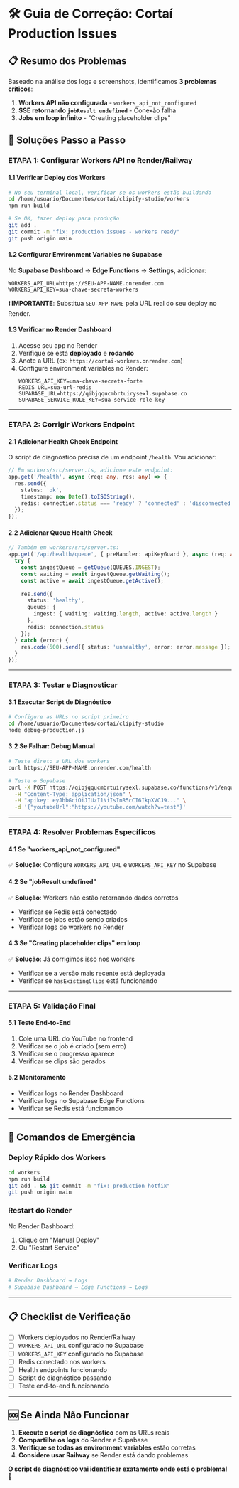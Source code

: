 # 🛠️ Guia de Correção: Cortaí Production Issues

## 📋 Resumo dos Problemas

Baseado na análise dos logs e screenshots, identificamos **3 problemas críticos**:

1. **Workers API não configurada** - `workers_api_not_configured`
2. **SSE retornando `jobResult undefined`** - Conexão falha
3. **Jobs em loop infinito** - "Creating placeholder clips"

## 🚀 Soluções Passo a Passo

### **ETAPA 1: Configurar Workers API no Render/Railway**

#### 1.1 Verificar Deploy dos Workers
```bash
# No seu terminal local, verificar se os workers estão buildando
cd /home/usuario/Documentos/cortai/clipify-studio/workers
npm run build

# Se OK, fazer deploy para produção
git add .
git commit -m "fix: production issues - workers ready"
git push origin main
```

#### 1.2 Configurar Environment Variables no Supabase
No **Supabase Dashboard** → **Edge Functions** → **Settings**, adicionar:

```env
WORKERS_API_URL=https://SEU-APP-NAME.onrender.com
WORKERS_API_KEY=sua-chave-secreta-workers
```

**❗ IMPORTANTE**: Substitua `SEU-APP-NAME` pela URL real do seu deploy no Render.

#### 1.3 Verificar no Render Dashboard
1. Acesse seu app no Render
2. Verifique se está **deployado** e **rodando**
3. Anote a URL (ex: `https://cortai-workers.onrender.com`)
4. Configure environment variables no Render:
   ```env
   WORKERS_API_KEY=uma-chave-secreta-forte
   REDIS_URL=sua-url-redis
   SUPABASE_URL=https://qibjqqucmbrtuirysexl.supabase.co
   SUPABASE_SERVICE_ROLE_KEY=sua-service-role-key
   ```

---

### **ETAPA 2: Corrigir Workers Endpoint**

#### 2.1 Adicionar Health Check Endpoint
O script de diagnóstico precisa de um endpoint `/health`. Vou adicionar:

```typescript
// Em workers/src/server.ts, adicione este endpoint:
app.get('/health', async (req: any, res: any) => {
  res.send({ 
    status: 'ok', 
    timestamp: new Date().toISOString(),
    redis: connection.status === 'ready' ? 'connected' : 'disconnected'
  });
});
```

#### 2.2 Adicionar Queue Health Check
```typescript
// Também em workers/src/server.ts:
app.get('/api/health/queue', { preHandler: apiKeyGuard }, async (req: any, res: any) => {
  try {
    const ingestQueue = getQueue(QUEUES.INGEST);
    const waiting = await ingestQueue.getWaiting();
    const active = await ingestQueue.getActive();
    
    res.send({
      status: 'healthy',
      queues: {
        ingest: { waiting: waiting.length, active: active.length }
      },
      redis: connection.status
    });
  } catch (error) {
    res.code(500).send({ status: 'unhealthy', error: error.message });
  }
});
```

---

### **ETAPA 3: Testar e Diagnosticar**

#### 3.1 Executar Script de Diagnóstico
```bash
# Configure as URLs no script primeiro
cd /home/usuario/Documentos/cortai/clipify-studio
node debug-production.js
```

#### 3.2 Se Falhar: Debug Manual
```bash
# Teste direto a URL dos workers
curl https://SEU-APP-NAME.onrender.com/health

# Teste o Supabase
curl -X POST https://qibjqqucmbrtuirysexl.supabase.co/functions/v1/enqueue-pipeline \
  -H "Content-Type: application/json" \
  -H "apikey: eyJhbGciOiJIUzI1NiIsInR5cCI6IkpXVCJ9..." \
  -d '{"youtubeUrl":"https://youtube.com/watch?v=test"}'
```

---

### **ETAPA 4: Resolver Problemas Específicos**

#### 4.1 Se "workers_api_not_configured"
✅ **Solução**: Configure `WORKERS_API_URL` e `WORKERS_API_KEY` no Supabase

#### 4.2 Se "jobResult undefined"
✅ **Solução**: Workers não estão retornando dados corretos
- Verificar se Redis está conectado
- Verificar se jobs estão sendo criados
- Verificar logs do workers no Render

#### 4.3 Se "Creating placeholder clips" em loop
✅ **Solução**: Já corrigimos isso nos workers
- Verificar se a versão mais recente está deployada
- Verificar se `hasExistingClips` está funcionando

---

### **ETAPA 5: Validação Final**

#### 5.1 Teste End-to-End
1. Cole uma URL do YouTube no frontend
2. Verificar se o job é criado (sem erro)
3. Verificar se o progresso aparece
4. Verificar se clips são gerados

#### 5.2 Monitoramento
- Verificar logs no Render Dashboard
- Verificar logs no Supabase Edge Functions
- Verificar se Redis está funcionando

---

## 🔧 Comandos de Emergência

### Deploy Rápido dos Workers
```bash
cd workers
npm run build
git add . && git commit -m "fix: production hotfix"
git push origin main
```

### Restart do Render
No Render Dashboard:
1. Clique em "Manual Deploy"
2. Ou "Restart Service"

### Verificar Logs
```bash
# Render Dashboard → Logs
# Supabase Dashboard → Edge Functions → Logs
```

---

## 📋 Checklist de Verificação

- [ ] Workers deployados no Render/Railway
- [ ] `WORKERS_API_URL` configurado no Supabase
- [ ] `WORKERS_API_KEY` configurado no Supabase  
- [ ] Redis conectado nos workers
- [ ] Health endpoints funcionando
- [ ] Script de diagnóstico passando
- [ ] Teste end-to-end funcionando

---

## 🆘 Se Ainda Não Funcionar

1. **Execute o script de diagnóstico** com as URLs reais
2. **Compartilhe os logs** do Render e Supabase
3. **Verifique se todas as environment variables** estão corretas
4. **Considere usar Railway** se Render está dando problemas

**O script de diagnóstico vai identificar exatamente onde está o problema!** 🎯
